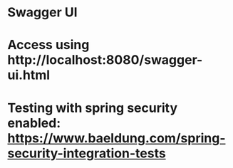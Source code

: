 # Swagger UI

# Access using http://localhost:8080/swagger-ui.html 

# Testing with spring security enabled: https://www.baeldung.com/spring-security-integration-tests